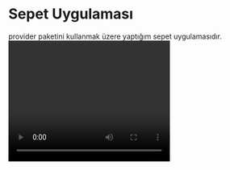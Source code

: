 <h1>Sepet Uygulaması</h1>
provider paketini kullanmak üzere yaptığım sepet uygulamasıdır.
<video width="320" height="240" controls="controls">

  <source src="
https://user-images.githubusercontent.com/56825677/148060857-c8fdc457-f2fe-4b57-b393-2032660630c5.mp4" type="audio/mp4">

  <source src="
https://user-images.githubusercontent.com/56825677/148060857-c8fdc457-f2fe-4b57-b393-2032660630c5.mp4" type="audio/ogg">

</video>


